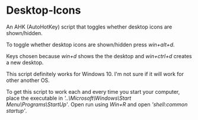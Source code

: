 # Desktop-Icons
An AHK (AutoHotKey) script that toggles whether desktop icons are shown/hidden.

To toggle whether desktop icons are shown/hidden press *win+alt+d*.

Keys chosen because *win+d* shows the the desktop and *win+ctrl+d* creates a new desktop.


This script definitely works for Windows 10. I'm not sure if it will work for other another OS.


To get this script to work each and every time you start your computer, place the executable in *'..\Microsoft\Windows\Start Menu\Programs\StartUp'*. Open run using *Win+R* and open *'shell:common startup'*.
